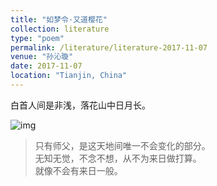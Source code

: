```yaml
---
title: "如梦令·又道樱花"
collection: literature
type: "poem"
permalink: /literature/literature-2017-11-07
venue: "孙沁璇"
date: 2017-11-07
location: "Tianjin, China"
---
```



白首人间是非浅，落花山中日月长。


![img](https://sunqinxuan.github.io/images/literature-2017-11-07-img1.jpg)

>只有师父，是这天地间唯一不会变化的部分。<br>
无知无觉，不念不想，从不为来日做打算。<br>
就像不会有来日一般。<br>